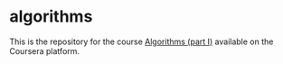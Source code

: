 # algorithms

This is the repository for the course [Algorithms (part I)](https://www.coursera.org/learn/algorithms-part1) available on the Coursera platform.